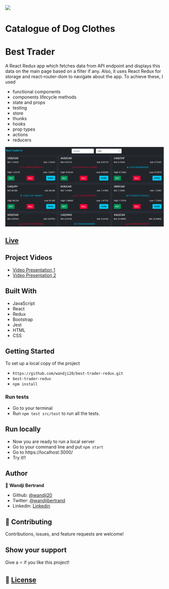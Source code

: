 ![](https://img.shields.io/badge/Microverse-blueviolet)

# Catalogue of Dog Clothes

# Best Trader

A React Redux app which fetches data from API endpoint and displays this data on the main page based on a filter if any.
Also, it uses React Redux for storage and react-router-dom to navigate about the app. To achieve these, I used

- functional components
- components lifecycle methods
- state and props
- testing
- store
- thunks
- hooks
- prop types
- actions
- reducers

![](public/screen1.png)

## [Live](https://best-trader-markets.netlify.app/)

## Project Videos

- [Video Presentation 1](https://www.loom.com/share/5a02991208314a31a252df7a32bcaaff)
- [Video Presentation 2](https://www.loom.com/share/ab2454463d1d4da7b95b3aedfdcc84a1)

## Built With

- JavaScript
- React
- Redux
- Bootstrap
- Jest
- HTML
- CSS

## Getting Started

To set up a local copy of the project

- `https://github.com/wandji20/best-trader-redux.git`
- `best-trader-redux`
- `npm install`

### Run tests

- Go to your terminal
- Run `npm test src/test` to run all the tests.

## Run locally

- Now you are ready to run a local server
- Go to your command line and put `npm start`
- Go to https://localhost:3000/
- Try it!!

## Author

👤 **Wandji Bertrand**

- Github: [@wandji20](https://github.com/wandji20)
- Twitter: [@wandjibertrand](https://twitter.com/wandjibertrand)
- Linkedin: [Linkedin](https://www.linkedin.com/in/wandji-bertrand/)

## 🤝 Contributing

Contributions, issues, and feature requests are welcome!

## Show your support

Give a ⭐️ if you like this project!

## 📝 [License](LICENSE)
